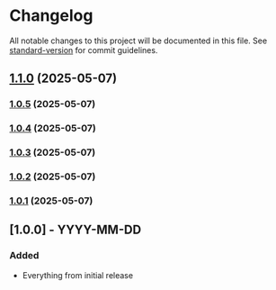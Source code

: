 # Changelog

All notable changes to this project will be documented in this file. See [standard-version](https://github.com/conventional-changelog/standard-version) for commit guidelines.

## [1.1.0](https://github.com/champ8644/prioriq/compare/v1.0.5...v1.1.0) (2025-05-07)

### [1.0.5](https://github.com/champ8644/prioriq/compare/v1.0.4...v1.0.5) (2025-05-07)

### [1.0.4](https://github.com/champ8644/prioriq/compare/v1.0.3...v1.0.4) (2025-05-07)

### [1.0.3](https://github.com/champ8644/prioriq/compare/v1.0.2...v1.0.3) (2025-05-07)

### [1.0.2](https://github.com/champ8644/prioriq/compare/v1.0.1...v1.0.2) (2025-05-07)

### [1.0.1](https://github.com/champ8644/prioriq/compare/v1.0.0...v1.0.1) (2025-05-07)

## [1.0.0] - YYYY-MM-DD

### Added
- Everything from initial release
